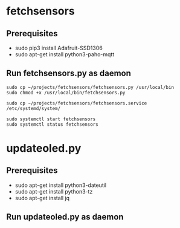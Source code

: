 # fetchsensors

## Prerequisites

- sudo pip3 install Adafruit-SSD1306
- sudo apt-get install python3-paho-mqtt 

## Run fetchsensors.py as daemon

```
sudo cp ~/projects/fetchsensors/fetchsensors.py /usr/local/bin
sudo chmod +x /usr/local/bin/fetchsensors.py

sudo cp ~/projects/fetchsensors/fetchsensors.service /etc/systemd/system/

sudo systemctl start fetchsensors
sudo systemctl status fetchsensors
```

# updateoled.py

## Prerequisites

- sudo apt-get install python3-dateutil 
- sudo apt-get install python3-tz
- sudo apt-get install jq

## Run updateoled.py as daemon

